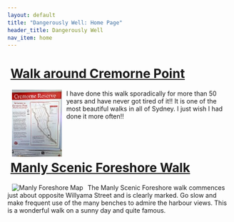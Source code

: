 ```yaml
---
layout: default
title: "Dangerously Well: Home Page"
header_title: Dangerously Well
nav_item: home
---
```





# [](#header-1)&nbsp;[Walk around Cremorne Point](\walks\walk_around_cremorne_point)


<a href="\assets\img\cremorne_point\WalkAroundCremornePoint.jpg"><img align="left" src="\assets\img\cremorne_point\WalkAroundCremornePoint_112_150.jpg" hspace="10" title="Cremorne Point Map"></a> 
I have done this walk sporadically for more than 50 years and have never got tired of it!! It is one of the most beautiful walks in all of Sydney. I just wish I had done it more often!!                                     
<br>
<br>
<br>

# [](#header-2)&nbsp;[Manly Scenic Foreshore Walk](\walks\manly_foreshore)


<a href="\assets\img\manly_foreshore\map_manly_foreshore_walk.jpg"><img align="left" src="\assets\img\manly_foreshore\map_manly_foreshore_walk_150_106.jpg" hspace="10" title="Manly Foreshore Map"></a> 
The Manly Scenic Foreshore walk commences just about opposite Willyama Street and is clearly marked. Go slow and make frequent use of the many benches to admire the harbour views. This is a wonderful walk on a sunny day and quite famous.
<br>
<br>
<br>

